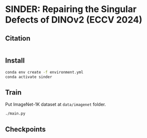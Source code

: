 # SINDER: Repairing the Singular Defects of DINOv2 (ECCV 2024)

## Citation

```bibtex
```

## Install

```bash
conda env create -f environment.yml
conda activate sinder
```

## Train

Put ImageNet-1K dataset at `data/imagenet` folder.

```bash
./main.py
```

## Checkpoints
